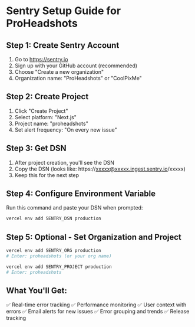 # Sentry Setup Guide for ProHeadshots

## Step 1: Create Sentry Account
1. Go to https://sentry.io
2. Sign up with your GitHub account (recommended)
3. Choose "Create a new organization" 
4. Organization name: "ProHeadshots" or "CoolPixMe"

## Step 2: Create Project
1. Click "Create Project"
2. Select platform: "Next.js"
3. Project name: "proheadshots"
4. Set alert frequency: "On every new issue"

## Step 3: Get DSN
1. After project creation, you'll see the DSN
2. Copy the DSN (looks like: https://xxxxx@xxxxx.ingest.sentry.io/xxxxx)
3. Keep this for the next step

## Step 4: Configure Environment Variable
Run this command and paste your DSN when prompted:
```bash
vercel env add SENTRY_DSN production
```

## Step 5: Optional - Set Organization and Project
```bash
vercel env add SENTRY_ORG production
# Enter: proheadshots (or your org name)

vercel env add SENTRY_PROJECT production  
# Enter: proheadshots
```

## What You'll Get:
✅ Real-time error tracking
✅ Performance monitoring
✅ User context with errors
✅ Email alerts for new issues
✅ Error grouping and trends
✅ Release tracking
